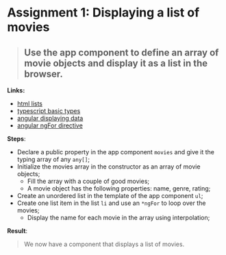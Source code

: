 Assignment 1: Displaying a list of movies
==============================================

> ## Use the app component to define an array of movie objects and display it as a list in the browser.

**Links:**
- [html lists](http://www.w3schools.com/html/html_lists.asp)
- [typescript basic types](https://www.typescriptlang.org/docs/handbook/basic-types.html)
- [angular displaying data](https://angular.io/docs/ts/latest/guide/displaying-data.html)
- [angular ngFor directive](https://angular-2-training-book.rangle.io/handout/directives/ng_for_directive.html)

**Steps**:
- Declare a public property in the app component `movies` and give it the typing array of any `any[]`;
- Initialize the movies array in the constructor as an array of movie objects;
  - Fill the array with a couple of good movies;
  - A movie object has the following properties: name, genre, rating;
- Create an unordered list in the template of the app component `ul`;
- Create one list item in the list `li` and use an `*ngFor` to loop over the movies;
  - Display the name for each movie in the array using interpolation;

**Result**:
> We now have a component that displays a list of movies.